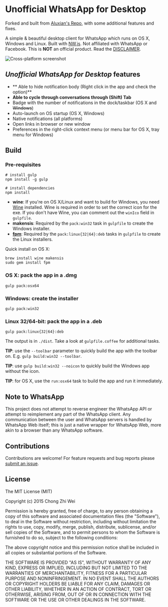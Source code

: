 # Unofficial WhatsApp for Desktop

Forked and built from [Aluxian's Repo](https://github.com/Aluxian/WhatsApp-Desktop), with some additional features and fixes.


A simple & beautiful desktop client for WhatsApp which runs on OS X, Windows and Linux. Built with [NW.js](http://nwjs.io/). Not affiliated with WhatsApp or Facebook. This is **NOT** an official product. Read the [DISCLAIMER](https://github.com/zweicoder/WhatsApp-Desktop/blob/master/DISCLAIMER).

![Cross-platform screenshot](screenshot.png)

## *Unofficial WhatsApp for Desktop* features

* ** Able to hide notification body (Right click in the app and check the option)**
* **Able to cycle through conversations through (Shift) Tab**
* Badge with the number of notifications in the dock/taskbar (OS X and ~~Windows~~)
* Auto-launch on OS startup (OS X, Windows)
* Native notifications (all platforms)
* Open links in browser or new window
* Preferences in the right-click context menu (or menu bar for OS X, tray menu for Windows)


## Build

### Pre-requisites

    # install gulp
    npm install -g gulp

    # install dependencies
    npm install

* **wine**: If you're on OS X/Linux and want to build for Windows, you need [Wine](http://winehq.org/) installed. Wine is required in order
to set the correct icon for the exe. If you don't have Wine, you can comment out the `winIco` field in `gulpfile`.
* **makensis**: Required by the `pack:win32` task in `gulpfile` to create the Windows installer.
* [**fpm**](https://github.com/jordansissel/fpm): Required by the `pack:linux{32|64}:deb` tasks in `gulpfile` to create the Linux installers.

Quick install on OS X:

    brew install wine makensis
    sudo gem install fpm

### OS X: pack the app in a .dmg

    gulp pack:osx64

### Windows: create the installer

    gulp pack:win32

### Linux 32/64-bit: pack the app in a .deb

    gulp pack:linux{32|64}:deb

The output is in `./dist`. Take a look at `gulpfile.coffee` for additional tasks.

**TIP**: use the `--toolbar` parameter to quickly build the app with the toolbar on. E.g. `gulp build:win32 --toolbar`.

**TIP**: use `gulp build:win32 --noicon` to quickly build the Windows app without the icon.

**TIP**: for OS X, use the `run:osx64` task to build the app and run it immediately.

## Note to WhatsApp

This project does not attempt to reverse engineer the WhatsApp API or attempt to reimplement any part of the WhatsApp client. Any communication between the user and WhatsApp servers is handled by WhatsApp Web itself; this is just a native wrapper for WhatsApp Web, more akin to a browser than any WhatsApp software.

## Contributions

Contributions are welcome! For feature requests and bug reports please [submit an issue](https://github.com/zweicoder/WhatsApp-Desktop/issues).

## License

The MIT License (MIT)

Copyright (c) 2015 Chong Zhi Wei

Permission is hereby granted, free of charge, to any person obtaining a copy
of this software and associated documentation files (the "Software"), to deal
in the Software without restriction, including without limitation the rights
to use, copy, modify, merge, publish, distribute, sublicense, and/or sell
copies of the Software, and to permit persons to whom the Software is
furnished to do so, subject to the following conditions:

The above copyright notice and this permission notice shall be included in all
copies or substantial portions of the Software.

THE SOFTWARE IS PROVIDED "AS IS", WITHOUT WARRANTY OF ANY KIND, EXPRESS OR
IMPLIED, INCLUDING BUT NOT LIMITED TO THE WARRANTIES OF MERCHANTABILITY,
FITNESS FOR A PARTICULAR PURPOSE AND NONINFRINGEMENT. IN NO EVENT SHALL THE
AUTHORS OR COPYRIGHT HOLDERS BE LIABLE FOR ANY CLAIM, DAMAGES OR OTHER
LIABILITY, WHETHER IN AN ACTION OF CONTRACT, TORT OR OTHERWISE, ARISING FROM,
OUT OF OR IN CONNECTION WITH THE SOFTWARE OR THE USE OR OTHER DEALINGS IN THE
SOFTWARE.
